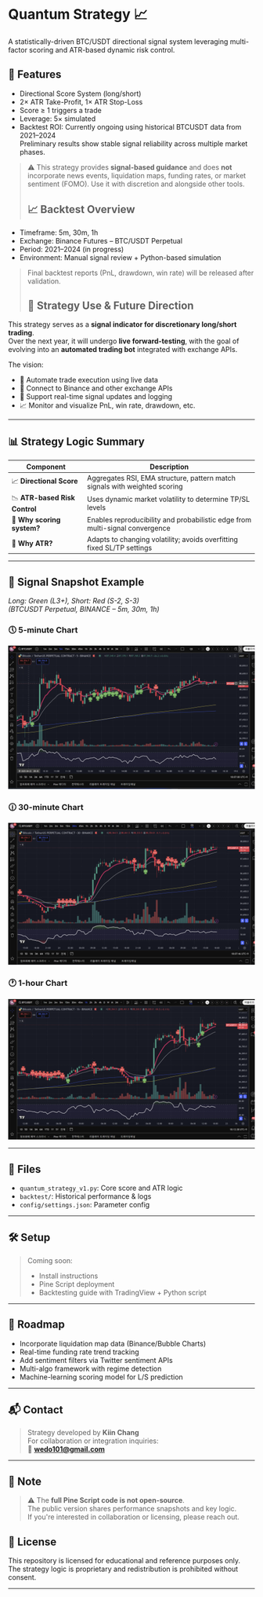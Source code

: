 # Quantum Strategy 📈  
A statistically-driven BTC/USDT directional signal system leveraging multi-factor scoring and ATR-based dynamic risk control.

## 📌 Features
- Directional Score System (long/short)
- 2× ATR Take-Profit, 1× ATR Stop-Loss
- Score ≥ 1 triggers a trade
- Leverage: 5× simulated
- Backtest ROI: Currently ongoing using historical BTCUSDT data from 2021–2024  
  Preliminary results show stable signal reliability across multiple market phases.
> ⚠️ This strategy provides **signal-based guidance** and does **not** incorporate news events, liquidation maps, funding rates, or market sentiment (FOMO). Use it with discretion and alongside other tools.
>
> ## 📈 Backtest Overview
- Timeframe: 5m, 30m, 1h
- Exchange: Binance Futures – BTC/USDT Perpetual
- Period: 2021–2024 (in progress)
- Environment: Manual signal review + Python-based simulation
> Final backtest reports (PnL, drawdown, win rate) will be released after validation.
>
> ## 🔭 Strategy Use & Future Direction
This strategy serves as a **signal indicator for discretionary long/short trading**.  
Over the next year, it will undergo **live forward-testing**, with the goal of evolving into an **automated trading bot** integrated with exchange APIs.

The vision:
- 🔁 Automate trade execution using live data
- 🔌 Connect to Binance and other exchange APIs
- 🔄 Support real-time signal updates and logging
- 📈 Monitor and visualize PnL, win rate, drawdown, etc.
  
---

## 📊 Strategy Logic Summary

| Component                  | Description |
|---------------------------|-------------|
| 📈 **Directional Score**   | Aggregates RSI, EMA structure, pattern match signals with weighted scoring |
| 📉 **ATR-based Risk Control** | Uses dynamic market volatility to determine TP/SL levels |
| 🧠 **Why scoring system?** | Enables reproducibility and probabilistic edge from multi-signal convergence |
| 🧠 **Why ATR?**            | Adapts to changing volatility; avoids overfitting fixed SL/TP settings |

---

## 📸 Signal Snapshot Example  
*Long: Green (L3+), Short: Red (S-2, S-3)*  
*(BTCUSDT Perpetual, BINANCE – 5m, 30m, 1h)*

### 🕔 5-minute Chart
![5m](images/QS%205min.png)

### 🕧 30-minute Chart
![30m](images/QS%2030m.png)

### 🕐 1-hour Chart
![1h](images/QS%201h.png)



---

## 🧪 Files
- `quantum_strategy_v1.py`: Core score and ATR logic
- `backtest/`: Historical performance & logs
- `config/settings.json`: Parameter config

---

## 🛠️ Setup
> Coming soon:  
> - Install instructions  
> - Pine Script deployment  
> - Backtesting guide with TradingView + Python script

---

## 🚀 Roadmap
- Incorporate liquidation map data (Binance/Bubble Charts)
- Real-time funding rate trend tracking
- Add sentiment filters via Twitter sentiment APIs
- Multi-algo framework with regime detection
- Machine-learning scoring model for L/S prediction

---

## 📬 Contact

> Strategy developed by **Kiin Chang**  
> For collaboration or integration inquiries:  
📧 **wedo101@gmail.com**

---

## 🔐 Note

> ⚠️ The **full Pine Script code is not open-source**.  
> The public version shares performance snapshots and key logic.  
> If you're interested in collaboration or licensing, please reach out.

## 🔐 License
This repository is licensed for educational and reference purposes only.  
The strategy logic is proprietary and redistribution is prohibited without consent.

---


